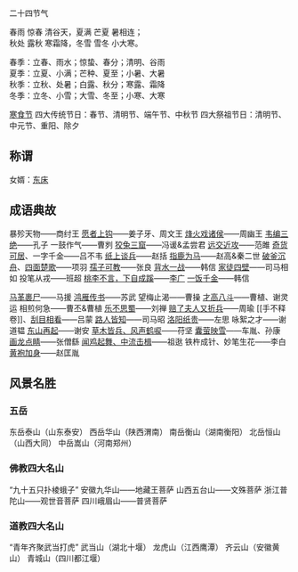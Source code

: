 二十四节气

春雨 惊春 清谷天，夏满 芒夏 暑相连；  
秋处 露秋 寒霜降，冬雪 雪冬 小大寒。

春季：立春、雨水；惊蛰、春分；清明、谷雨  
夏季：立夏、小满；芒种、夏至；小暑、大暑  
秋季：立秋、处暑；白露、秋分；寒露、霜降  
冬季：立冬、小雪；大雪、冬至；小寒、大寒

[寒食节](Wiki/base/寒食节.md)
四大传统节日：春节、清明节、端午节、中秋节
四大祭祖节日：清明节、中元节、重阳、除夕

## 称谓

女婿：[东床](Wiki/base/东床.md)

## 成语典故

暴殄天物——商纣王
[愿者上钩](Wiki/base/愿者上钩.md)——姜子牙、周文王
[烽火戏诸侯](Wiki/base/烽火戏诸侯.md)——周幽王
[韦编三绝](Wiki/base/韦编三绝.md)——孔子
一鼓作气——曹刿
[狡兔三窟](Wiki/base/狡兔三窟.md)——冯谖&孟尝君
[远交近攻](Wiki/base/远交近攻.md)——范雎
[奇货可居](Wiki/base/奇货可居.md)、一字千金——吕不韦
[纸上谈兵](Wiki/base/纸上谈兵.md)——赵括
[指鹿为马](Wiki/base/指鹿为马.md)——赵高&秦二世
[破釜沉舟](Wiki/base/破釜沉舟.md)、[四面楚歌](Wiki/base/四面楚歌.md)——项羽
[孺子可教](Wiki/base/孺子可教.md)——张良
[背水一战](Wiki/base/背水一战.md)——韩信
[家徒四壁](Wiki/base/%E5%AE%B6%E5%BE%92%E5%9B%9B%E5%A3%81.md)——司马相如
投笔从戎——班超
[桃李不言，下自成蹊](Wiki/base/%E6%A1%83%E6%9D%8E%E4%B8%8D%E8%A8%80%EF%BC%8C%E4%B8%8B%E8%87%AA%E6%88%90%E8%B9%8A.md)——[李广](Wiki/base/%E6%9D%8E%E5%B9%BF.md)
[一饭千金](Wiki/base/%E4%B8%80%E9%A5%AD%E5%8D%83%E9%87%91.md)——韩信

[马革裹尸](Wiki/base/%E9%A9%AC%E9%9D%A9%E8%A3%B9%E5%B0%B8.md)——马援
[鸿雁传书](Wiki/base/%E9%B8%BF%E9%9B%81%E4%BC%A0%E4%B9%A6.md)——苏武
望梅止渴——曹操
[才高八斗](Wiki/base/%E6%89%8D%E9%AB%98%E5%85%AB%E6%96%97.md)——曹植、谢灵运
相煎何急——曹丕&曹植
[乐不思蜀](Wiki/base/%E4%B9%90%E4%B8%8D%E6%80%9D%E8%9C%80.md)——刘禅
[赔了夫人又折兵](Wiki/base/%E8%B5%94%E4%BA%86%E5%A4%AB%E4%BA%BA%E5%8F%88%E6%8A%98%E5%85%B5.md)——周瑜
[[手不释卷]]、[刮目相看](Wiki/base/%E5%88%AE%E7%9B%AE%E7%9B%B8%E7%9C%8B.md)——吕蒙
[路人皆知](Wiki/base/%E8%B7%AF%E4%BA%BA%E7%9A%86%E7%9F%A5.md)——司马昭
[洛阳纸贵](Wiki/base/%E6%B4%9B%E9%98%B3%E7%BA%B8%E8%B4%B5.md)——左思
咏絮之才——谢道韫
[东山再起](Wiki/base/%E4%B8%9C%E5%B1%B1%E5%86%8D%E8%B5%B7.md)——谢安
[草木皆兵、风声鹤唳](Wiki/base/%E8%8D%89%E6%9C%A8%E7%9A%86%E5%85%B5%E3%80%81%E9%A3%8E%E5%A3%B0%E9%B9%A4%E5%94%B3.md)——苻坚
[囊萤映雪](Wiki/base/%E5%9B%8A%E8%90%A4%E6%98%A0%E9%9B%AA.md)——车胤、孙康
[画龙点睛](Wiki/base/%E7%94%BB%E9%BE%99%E7%82%B9%E7%9D%9B.md)——张僧繇
[闻鸡起舞、中流击楫](Wiki/base/%E9%97%BB%E9%B8%A1%E8%B5%B7%E8%88%9E%E3%80%81%E4%B8%AD%E6%B5%81%E5%87%BB%E6%A5%AB.md)——祖逖
铁杵成针、妙笔生花——李白
[黄袍加身](Wiki/base/%E9%BB%84%E8%A2%8D%E5%8A%A0%E8%BA%AB.md)——赵匡胤

## 风景名胜

### 五岳

东岳泰山（山东泰安）
西岳华山（陕西渭南）
南岳衡山（湖南衡阳）
北岳恒山（山西大同）
中岳嵩山（河南郑州）

### 佛教四大名山

“九十五只扑棱蛾子”
安徽九华山——地藏王菩萨
山西五台山——文殊菩萨
浙江普陀山——观世音菩萨
四川峨眉山——普贤菩萨

### 道教四大名山

“青年齐聚武当打虎”
武当山（湖北十堰）
龙虎山（江西鹰潭）
齐云山（安徽黄山）
青城山（四川都江堰）

